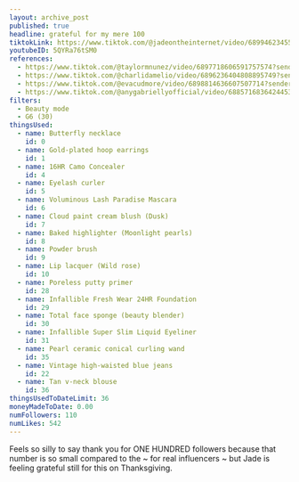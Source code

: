 ```yaml
---
layout: archive_post
published: true
headline: grateful for my mere 100
tiktokLink: https://www.tiktok.com/@jadeontheinternet/video/6899462345513274629
youtubeID: 5QYRa76tSM0
references:
  - https://www.tiktok.com/@taylormnunez/video/6897718606591757574?sender_device=pc&sender_web_id=6891999718790268421&is_from_webapp=1
  - https://www.tiktok.com/@charlidamelio/video/6896236404808895749?sender_device=pc&sender_web_id=6891999718790268421&is_from_webapp=1
  - https://www.tiktok.com/@evacudmore/video/6898814636607507714?sender_device=pc&sender_web_id=6891999718790268421&is_from_webapp=1
  - https://www.tiktok.com/@anygabriellyofficial/video/6885716836424453382?sender_device=pc&sender_web_id=6891999718790268421&is_from_webapp=1
filters:
  - Beauty mode
  - G6 (30)
thingsUsed:
  - name: Butterfly necklace
    id: 0
  - name: Gold-plated hoop earrings
    id: 1
  - name: 16HR Camo Concealer
    id: 4
  - name: Eyelash curler
    id: 5
  - name: Voluminous Lash Paradise Mascara
    id: 6
  - name: Cloud paint cream blush (Dusk)
    id: 7
  - name: Baked highlighter (Moonlight pearls)
    id: 8
  - name: Powder brush
    id: 9
  - name: Lip lacquer (Wild rose)
    id: 10
  - name: Poreless putty primer
    id: 28
  - name: Infallible Fresh Wear 24HR Foundation
    id: 29
  - name: Total face sponge (beauty blender)
    id: 30
  - name: Infallible Super Slim Liquid Eyeliner
    id: 31
  - name: Pearl ceramic conical curling wand
    id: 35
  - name: Vintage high-waisted blue jeans
    id: 22
  - name: Tan v-neck blouse
    id: 36
thingsUsedToDateLimit: 36
moneyMadeToDate: 0.00
numFollowers: 110
numLikes: 542
---
```


Feels so silly to say thank you for ONE HUNDRED followers because that number is so small compared to the ~ for real influencers ~ but Jade is feeling grateful still for this on Thanksgiving.
